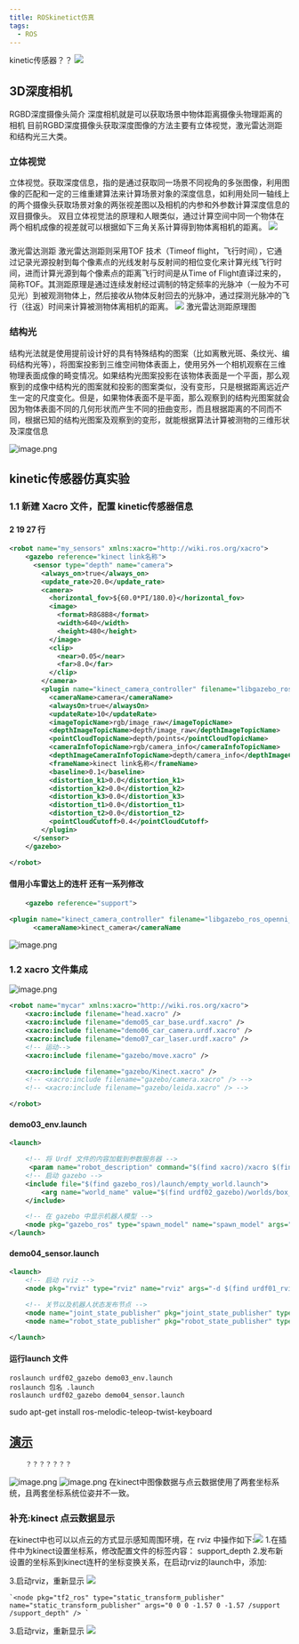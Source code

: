```yaml
---
title: ROSkinetict仿真
tags:
  - ROS
---
```


kinetic传感器？？
![](https://cdn.jsdelivr.net/gh/YangSongL1n/img_bed/9fb4b5db4480e6ec63c83a6ad9ffb6ab.jpeg)

## 3D深度相机 

RGBD深度摄像头简介
深度相机就是可以获取场景中物体距离摄像头物理距离的相机
目前RGBD深度摄像头获取深度图像的方法主要有立体视觉，激光雷达测距和结构光三大类。

### 立体视觉

立体视觉。获取深度信息，指的是通过获取同一场景不同视角的多张图像，利用图像的匹配和一定的三维重建算法来计算场景对象的深度信息，如利用处同一轴线上的两个摄像头获取场景对象的两张视差图以及相机的内参和外参数计算深度信息的双目摄像头。
双目立体视觉法的原理和人眼类似，通过计算空间中同一个物体在两个相机成像的视差就可以根据如下三角关系计算得到物体离相机的距离。
![](https://cdn.jsdelivr.net/gh/YangSongL1n/img_bed/8b5f3b76dcaff89b03d7a624cd590e7c.png)

### 
 激光雷达测距
激光雷达测距则采用TOF 技术（Timeof flight，飞行时间），它通过记录光源投射到每个像素点的光线发射与反射间的相位变化来计算光线飞行时间，进而计算光源到每个像素点的距离飞行时间是从Time of Flight直译过来的，简称TOF。其测距原理是通过连续发射经过调制的特定频率的光脉冲（一般为不可见光）到被观测物体上，然后接收从物体反射回去的光脉冲，通过探测光脉冲的飞行（往返）时间来计算被测物体离相机的距离。
![](https://cdn.jsdelivr.net/gh/YangSongL1n/img_bed/037ac003e05a210089d842cf51606d5e.png)
                                                             激光雷达测距原理图

### 结构光

结构光法就是使用提前设计好的具有特殊结构的图案（比如离散光斑、条纹光、编码结构光等），将图案投影到三维空间物体表面上，使用另外一个相机观察在三维物理表面成像的畸变情况。如果结构光图案投影在该物体表面是一个平面，那么观察到的成像中结构光的图案就和投影的图案类似，没有变形，只是根据距离远近产生一定的尺度变化。但是，如果物体表面不是平面，那么观察到的结构光图案就会因为物体表面不同的几何形状而产生不同的扭曲变形，而且根据距离的不同而不同，根据已知的结构光图案及观察到的变形，就能根据算法计算被测物的三维形状及深度信息

![image.png](https://cdn.jsdelivr.net/gh/YangSongL1n/img_bed/c45927149c4ea22e6d056fe3f7618300.png)

## kinetic传感器仿真实验

### 1.1 新建 Xacro 文件，配置 kinetic传感器信息

####                  2  19  27 行

```xml
<robot name="my_sensors" xmlns:xacro="http://wiki.ros.org/xacro">
    <gazebo reference="kinect link名称">  
      <sensor type="depth" name="camera">
        <always_on>true</always_on>
        <update_rate>20.0</update_rate>
        <camera>
          <horizontal_fov>${60.0*PI/180.0}</horizontal_fov>
          <image>
            <format>R8G8B8</format>
            <width>640</width>
            <height>480</height>
          </image>
          <clip>
            <near>0.05</near>
            <far>8.0</far>
          </clip>
        </camera>
        <plugin name="kinect_camera_controller" filename="libgazebo_ros_openni_kinect.so">
          <cameraName>camera</cameraName>
          <alwaysOn>true</alwaysOn>
          <updateRate>10</updateRate>
          <imageTopicName>rgb/image_raw</imageTopicName>
          <depthImageTopicName>depth/image_raw</depthImageTopicName>
          <pointCloudTopicName>depth/points</pointCloudTopicName>
          <cameraInfoTopicName>rgb/camera_info</cameraInfoTopicName>
          <depthImageCameraInfoTopicName>depth/camera_info</depthImageCameraInfoTopicName>
          <frameName>kinect link名称</frameName>
          <baseline>0.1</baseline>
          <distortion_k1>0.0</distortion_k1>
          <distortion_k2>0.0</distortion_k2>
          <distortion_k3>0.0</distortion_k3>
          <distortion_t1>0.0</distortion_t1>
          <distortion_t2>0.0</distortion_t2>
          <pointCloudCutoff>0.4</pointCloudCutoff>
        </plugin>
      </sensor>
    </gazebo>

</robot>
```

####                     借用小车雷达上的连杆   还有一系列修改

```xml
    <gazebo reference="support">  
 
<plugin name="kinect_camera_controller" filename="libgazebo_ros_openni_kinect.so">
      <cameraName>kinect_camera</cameraName


```

![image.png](https://cdn.jsdelivr.net/gh/YangSongL1n/img_bed/1638283001643-61ac1869-f713-4b4a-90e6-9be1796d94fe.png)

### 1.2 xacro 文件集成

![image.png](https://cdn.jsdelivr.net/gh/YangSongL1n/img_bed/1638335371099-01805395-e0ef-4eff-98f2-11d6c25d0d59.png)

```xml
<robot name="mycar" xmlns:xacro="http://wiki.ros.org/xacro">
    <xacro:include filename="head.xacro" />
    <xacro:include filename="demo05_car_base.urdf.xacro" />
    <xacro:include filename="demo06_car_camera.urdf.xacro" /> 
    <xacro:include filename="demo07_car_laser.urdf.xacro" />
    <!-- 运动-->
    <xacro:include filename="gazebo/move.xacro" />

    <xacro:include filename="gazebo/Kinect.xacro" />
    <!-- <xacro:include filename="gazebo/camera.xacro" /> -->
    <!-- <xacro:include filename="gazebo/leida.xacro" /> -->

</robot>
```

####             demo03_env.launch

```xml
<launch>

    <!-- 将 Urdf 文件的内容加载到参数服务器 -->
     <param name="robot_description" command="$(find xacro)/xacro $(find urdf02_gazebo)/urdf/car.urdf.xacro" />
    <!-- 启动 gazebo -->
    <include file="$(find gazebo_ros)/launch/empty_world.launch">
        <arg name="world_name" value="$(find urdf02_gazebo)/worlds/box_house.world" />
    </include>

    <!-- 在 gazebo 中显示机器人模型 -->
    <node pkg="gazebo_ros" type="spawn_model" name="spawn_model" args="-urdf -model car -param robot_description"  />
</launch>
```

####         demo04_sensor.launch

```xml
<launch>
    <!-- 启动 rviz -->
    <node pkg="rviz" type="rviz" name="rviz" args="-d $(find urdf01_rviz)/config/show_mycar.rviz" />

    <!-- 关节以及机器人状态发布节点 -->
    <node name="joint_state_publisher" pkg="joint_state_publisher" type="joint_state_publisher" />
    <node name="robot_state_publisher" pkg="robot_state_publisher" type="robot_state_publisher" />

</launch>
```

####           运行launch 文件

```shell
roslaunch urdf02_gazebo demo03_env.launch 
roslaunch 包名 .launch  
roslaunch urdf02_gazebo demo04_sensor.launch 
```

sudo apt-get install ros-melodic-teleop-twist-keyboard

## [演示](https://www.bilibili.com/video/BV1eF41187Fc/)

        ？？？？？？？

![image.png](https://cdn.jsdelivr.net/gh/YangSongL1n/img_bed/1a38866c3dea4606932231d29e3dc28e.png)
![image.png](https://cdn.jsdelivr.net/gh/YangSongL1n/img_bed/aa20fdb27f3bcaeab7044894765bf9b3.png)
在kinect中图像数据与点云数据使用了两套坐标系统，且两套坐标系统位姿并不一致。

### 补充:kinect 点云数据显示

在kinect中也可以以点云的方式显示感知周围环境，在 rviz 中操作如下:![](https://cdn.jsdelivr.net/gh/YangSongL1n/img_bed/168a89b6a04f31fbac9790396e9906d8.png)
1.在插件中为kinect设置坐标系，修改配置文件的<frameName>标签内容：
<frameName>support_depth</frameName> 
2.发布新设置的坐标系到kinect连杆的坐标变换关系，在启动rviz的launch中，添加:

3.启动rviz，重新显示
![](https://cdn.jsdelivr.net/gh/YangSongL1n/img_bed/0306264b279a65d7eb90c1a15f6a19f7.png)

```
`<node pkg="tf2_ros" type="static_transform_publisher" name="static_transform_publisher" args="0 0 0 -1.57 0 -1.57 /support /support_depth" /> `
```

3.启动rviz，重新显示
![](https://cdn.jsdelivr.net/gh/YangSongL1n/img_bed/0306264b279a65d7eb90c1a15f6a19f7.png)